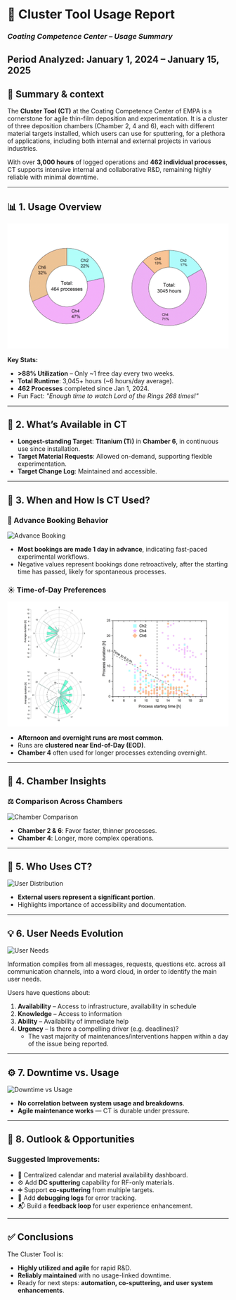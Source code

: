 # 📘 Cluster Tool Usage Report  
### *Coating Competence Center – Usage Summary*  
**Period Analyzed:** January 1, 2024 – January 15, 2025   
---

## 🧭 Summary & context

The **Cluster Tool (CT)** at the Coating Competence Center of EMPA is a cornerstone for agile thin-film deposition and experimentation. It is a cluster of three deposition chambers (Chamber 2, 4 and 6), each with different material targets installed, which users can use for sputtering, for a plethora of
applications, including both internal and external projects in various industries.

With over **3,000 hours** of logged operations and **462 individual processes**, CT supports intensive internal and collaborative R&D, remaining highly reliable with minimal downtime.

---

## 📊 1. Usage Overview

![CT Usage Overview](Images/Tudor_CT_usage_01.png)

**Key Stats:**
- **>88% Utilization** – Only ~1 free day every two weeks.
- **Total Runtime**: 3,045+ hours (~6 hours/day average).
- **462 Processes** completed since Jan 1, 2024.
- Fun Fact: *"Enough time to watch Lord of the Rings 268 times!"*

---

## 🔬 2. What’s Available in CT

- **Longest-standing Target**: **Titanium (Ti)** in **Chamber 6**, in continuous use since installation.
- **Target Material Requests**: Allowed on-demand, supporting flexible experimentation.
- **Target Change Log**: Maintained and accessible.

---

## 📅 3. When and How Is CT Used?

### 📆 Advance Booking Behavior

![Advance Booking](Images/z_How_early_booked_days.tif)

- **Most bookings are made 1 day in advance**, indicating fast-paced experimental workflows.
- Negative values represent bookings done retroactively, after the starting time has passed, likely for spontaneous processes.

### ☀️ Time-of-Day Preferences

![Time of Day](Images/Tudor_CT_usage_daytime.png)

- **Afternoon and overnight runs are most common**.
- Runs are **clustered near End-of-Day (EOD)**.
- **Chamber 4** often used for longer processes extending overnight.

---

## 🧪 4. Chamber Insights

### ⚖️ Comparison Across Chambers

![Chamber Comparison](Tudor_CT_usage_chamber_comparison.png)

- **Chamber 2 & 6**: Favor faster, thinner processes.
- **Chamber 4**: Longer, more complex operations.

---

## 👤 5. Who Uses CT?

![User Distribution](Tudor_CT_usage_user_distribution.png)

- **External users represent a significant portion**.
- Highlights importance of accessibility and documentation.

---

## 💡 6. User Needs Evolution

![User Needs](Tudor_CT_usage_user_needs.png)

Information compiles from all messages, requests, questions etc. across all communication channels, into a word cloud, in order to identify
the main user needs.

Users have questions about:
1. **Availability** – Access to infrastructure, availability in schedule
2. **Knowledge** – Access to information
3. **Ability** – Availability of immediate help
4. **Urgency** – Is there a compelling driver (e.g. deadlines)?
	- The vast majority of maintenances/interventions happen within a day of the issue being reported.

---

## ⚙️ 7. Downtime vs. Usage

![Downtime vs Usage](Tudor_CT_usage_downtime.png)

- **No correlation between system usage and breakdowns**.
- **Agile maintenance works** — CT is durable under pressure.

---

## 🔭 8. Outlook & Opportunities

### Suggested Improvements:
- 📅 Centralized calendar and material availability dashboard.
- ⚙️ Add **DC sputtering** capability for RF-only materials.
- ➕ Support **co-sputtering** from multiple targets.
- 🐛 Add **debugging logs** for error tracking.
- 📬 Build a **feedback loop** for user experience enhancement.

---

## ✅ Conclusions

The Cluster Tool is:
- **Highly utilized and agile** for rapid R&D.
- **Reliably maintained** with no usage-linked downtime.
- Ready for next steps: **automation, co-sputtering, and user system enhancements**.


